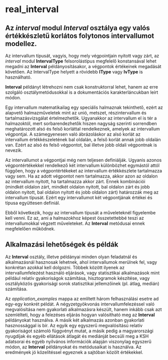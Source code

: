 # real_interval
## Az *interval* modul *Interval* osztálya egy valós értékkészletű korlátos folytonos intervallumot modellez.

Az intervallum típusát, vagyis, hogy mely végpointjain nyitott vagy zárt, az *interval* modul **IntervalType** felsorolástípus megfelelő konstansával lehet megadni az __Interval__ példányosításakor, a végpontok értékeinek megadását követően. Az IntervalType helyett a rövidebb **IType** vagy **IvType** is használható.

**Interval** példányt létrehozni nem csak konstruktorral lehet, hanem az erre szolgáló osztálymetódusokkal is a dokumentációs karakterláncukban leírt módon. 

Egy intervallum matematikailag egy speciális halmaznak tekinthető, ezért az alapvető halmazműveletek mint az unió, metszet, részintervallum és tartalmazásvizsgálat értelmezhetők. Ugyanakkor az intervallum el is tér a halmazoktól, mert sorbarendezhetők hiszen nagyság szerinti sorrendben meghatározott alsó és felső korláttal rendelkeznek, amelyek az intervallum végpontjai. A számegyenesen való ábrázoláskor az alsó korlát az intervallum értékkészeletének bal oldalán, a felső korlát annak jobb oldalán van. Ezért az alsó és felső végpontot, bal illetve jobb oldali végpontnak is nevezik.

Az intervallumot a végpontjai még nem teljesen definiálják. Ugyanis azonos végpontértékekkel rendelkező két intervallum különbözhet egymástól attól függően, hogy a végpontértékeket az intervallum értékkészlete tartalmazza vagy sem. Ha az adott végpontot nem tartalmazza, akkor azon az oldalon az intervallum nyitott, ha tartalmazza akkor zárt. Ennek kombinációi (mindkét oldalon zárt, mindkét oldalon nyitott, bal oldalon zárt és jobb oldalon nyitott, bal oldalon nyitott és jobb oldalon zárt) határozzák meg az intervallum típusát. Ezért egy intervallumot két végpontjának értékei és típusa együttesen definiál.

Ebből következik, hogy az intervallum típusát a műveleteknél figyelembe kell venni. Ez az, ami a halmazokhoz képest összetettebbé teszi az intervallumokkal végzett műveleteket. Az **Interval** metódusai ennek megfelelően működnek.
## Alkalmazási lehetőségek és példák
Az **Interval** osztály, illetve példányai minden olyan feladatnál és alkalmazásnál hasznosak lehetnek, ahol intervallumok merülnek fel, vagy konkrétan azokkal kell dolgozni. Többek között ilyenek az intervallumfelezést használó eljárások, vagy statisztikai alkalmazások mint például relatív gyakoriságok számítása, hisztogramok készítése, vagy osztályközös gyakorisági sorok statisztikai jellemzőinek (pl. átlag, medián) számítása.

Az *application_examples* mappa az említett három felhasználási esetre ad egy-egy konkrét példát. A négyzetgyökvonás intervallumfelezéssel való megvalósítása nem gyakorlati alkalmazásra készült, hanem inkább csak azt szemlélteti, hogy a felezéses eljárás hogyan valósítható meg az **Interval** példányokat használva. A másik két alkalmazás azonban gyakorlati hasznossággal is bír. Az egyik egy egyszerű megvalósítású relatív gyakoriságot számoló függvényt mutat, a másik pedig a magyarországi nyugdíjak és egyéb ellátások átlagát és mediánját becsüli meg a KSH adatsorai és egyéb nyilvános információk alapján viszonylag egyszerű módon, az **Interval** példányokat és metódusaikat is használva. Az eredmények jó közelítéssel egyeznek a sajtóban közölt értékekkel.
